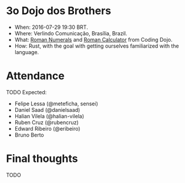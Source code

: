 3o Dojo dos Brothers
====================

* When: 2016-07-29 19:30 BRT.
* Where: Verlindo Comunicação, Brasília, Brazil.
* What: [Roman Numerals](http://codingdojo.org/cgi-bin/index.pl?KataRomanNumerals)
  and [Roman Calculator](http://www.codingdojo.org/cgi-bin/index.pl?KataRomanCalculator) from Coding Dojo.
* How: Rust, with the goal with getting ourselves familiarized with the language.


Attendance
==========

TODO Expected:

* Felipe Lessa (@meteficha, sensei)
* Daniel Saad (@danielsaad)
* Halian Vilela (@halian-vilela)
* Ruben Cruz (@rubencruz)
* Edward Ribeiro (@eribeiro)
* Bruno Berto


Final thoughts
==============

TODO
